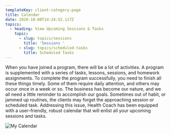 ```yaml
---
templateKey: client-category-page
title: Calendar
date: 2020-10-08T14:24:52.117Z
topics:
  - heading: View Upcoming Sessions & Tasks
    topic:
      - slug: topics/sessions
        title: 'Sessions '
      - slug: topics/scheduled-tasks
        title: Scheduled Tasks
---
```

When you have joined a program, there will be a lot of activities. A program is supplemented with a series of tasks, lessons, sessions, and homework assignments. To complete the program successfully, you need to finish all these things timely. Some of them require daily attention, and others may occur once in a week or so. The business has become our nature, and we all need a little reminder to accomplish our goals. Sometimes out of habit, or jammed up routines, the clients may forget the approaching session or scheduled task. Addressing this issue, Health Coach has been equipped with a user-friendly, robust calendar that will enlist all your upcoming sessions and tasks.

![My Calendar](/img/my-calendar.jpg "My Calendar")

